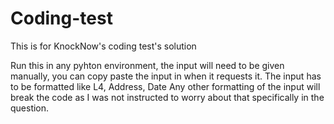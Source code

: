 # Coding-test
This is for KnockNow's coding test's solution

Run this in any pyhton environment, the input will need to be given manually, you can copy paste the input in when it requests it.
The input has to be formatted like L4, Address, Date 
Any other formatting of the input will break the code as I was not instructed to worry about that specifically in the question. 
